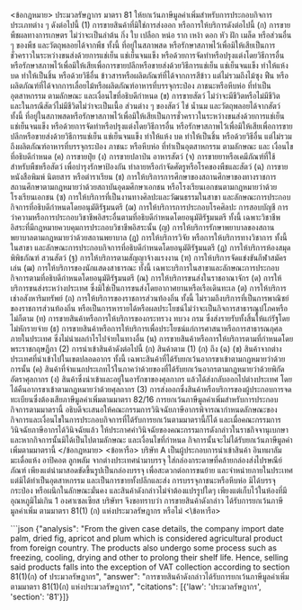 <user> <ข้อกฎหมาย>
<law section=81 law_name=ประมวลรัษฎากร> ประมวลรัษฎากร มาตรา 81 ให้ยกเว้นภาษีมูลค่าเพิ่มสำหรับการประกอบกิจการประเภทต่าง ๆ ดังต่อไปนี้
(1) การขายสินค้าที่มิใช่การส่งออก หรือการให้บริการดังต่อไปนี้
(ก) การขายพืชผลทางการเกษตร ไม่ว่าจะเป็นลำต้น กิ่ง ใบ เปลือก หน่อ ราก เหง้า ดอก หัว ฝัก เมล็ด หรือส่วนอื่น ๆ ของพืช และวัตถุพลอยได้จากพืช ทั้งนี้ ที่อยู่ในสภาพสด หรือรักษาสภาพไว้เพื่อมิให้เสียเป็นการชั่วคราวในระหว่างขนส่งด้วยการแช่เย็น แช่เย็นจนแข็ง หรือด้วยการจัดทำหรือปรุงแต่งโดยวิธีการอื่น หรือรักษาสภาพไว้เพื่อมิให้เสียเพื่อการขายปลีกหรือขายส่งด้วยวิธีการแช่เย็น แช่เย็นจนแข็ง ทำให้แห้ง บด ทำให้เป็นชิ้น หรือด้วยวิธีอื่น ข้าวสารหรือผลิตภัณฑ์ที่ได้จากการสีข้าว แต่ไม่รวมถึงไม้ซุง ฟืน หรือผลิตภัณฑ์ที่ได้จากการเลื่อยไม้หรือผลิตภัณฑ์อาหารที่บรรจุกระป๋อง ภาชนะหรือหีบห่อ ที่ทำเป็นอุตสาหกรรม ตามลักษณะ และเงื่อนไขที่อธิบดีกำหนด
(ข) การขายสัตว์ ไม่ว่าจะมีชีวิตหรือไม่มีชีวิต และในกรณีสัตว์ไม่มีชีวิตไม่ว่าจะเป็นเนื้อ ส่วนต่าง ๆ ของสัตว์ ไข่ น้ำนม และวัตถุพลอยได้จากสัตว์ ทั้งนี้ ที่อยู่ในสภาพสดหรือรักษาสภาพไว้เพื่อมิให้เสียเป็นการชั่วคราวในระหว่างขนส่งด้วยการแช่เย็น แช่เย็นจนแข็ง หรือด้วยการจัดทำหรือปรุงแต่งโดยวิธีการอื่น หรือรักษาสภาพไว้เพื่อมิให้เสียเพื่อการขายปลีกหรือขายส่งด้วยวิธีการแช่เย็น แช่เย็นจนแข็ง ทำให้แห้ง บด ทำให้เป็นชิ้น หรือด้วยวิธีอื่น แต่ไม่รวมถึงผลิตภัณฑ์อาหารที่บรรจุกระป๋อง ภาชนะ หรือหีบห่อ ที่ทำเป็นอุตสาหกรรม ตามลักษณะ และ เงื่อนไขที่อธิบดีกำหนด
(ค) การขายปุ๋ย
(ง) การขายปลาป่น อาหารสัตว์
(จ) การขายยาหรือเคมีภัณฑ์ที่ใช้สำหรับพืชหรือสัตว์ เพื่อบำรุงรักษาป้องกัน ทำลายหรือกำจัดศัตรูหรือโรคของพืชและสัตว์
(ฉ) การขายหนังสือพิมพ์ นิตยสาร หรือตำราเรียน
(ช) การให้บริการการศึกษาของสถานศึกษาของทางราชการ สถานศึกษาตามกฎหมายว่าด้วยสถาบันอุดมศึกษาเอกชน หรือโรงเรียนเอกชนตามกฎหมายว่าด้วยโรงเรียนเอกชน
(ซ) การให้บริการที่เป็นงานทางศิลปะและวัฒนธรรมในสาขา และลักษณะการประกอบกิจการที่อธิบดีกำหนดโดยอนุมัติรัฐมนตรี
(ฌ) การให้บริการการประกอบโรคศิลปะ การสอบบัญชี การว่าความหรือการประกอบวิชาชีพอิสระอื่นตามที่อธิบดีกำหนดโดยอนุมัติรัฐมนตรี ทั้งนี้ เฉพาะวิชาชีพอิสระที่มีกฎหมายควบคุมการประกอบวิชาชีพอิสระนั้น
(ญ) การให้บริการรักษาพยาบาลของสถานพยาบาลตามกฎหมายว่าด้วยสถานพยาบาล
(ฎ) การให้บริการวิจัย หรือการให้บริการทางวิชาการ ทั้งนี้ ในสาขา และลักษณะการประกอบกิจการที่อธิบดีกำหนดโดยอนุมัติรัฐมนตรี
(ฎ) การให้บริการห้องสมุด พิพิธภัณฑ์ สวนสัตว์
(ฐ) การให้บริการตามสัญญาจ้างแรงงาน
(ฑ) การให้บริการจัดแข่งขันกีฬาสมัครเล่น
(ฒ) การให้บริการของนักแสดงสาธารณะ ทั้งนี้ เฉพาะบริการในสาขาและลักษณะการประกอบกิจการตามที่อธิบดีกำหนดโดยอนุมัติรัฐมนตรี
(ณ) การให้บริการขนส่งในราชอาณาจักร
(ด) การให้บริการขนส่งระหว่างประเทศ ซึ่งมิใช่เป็นการขนส่งโดยอากาศยานหรือเรือเดินทะเล
(ต) การให้บริการเช่าอสังหาริมทรัพย์
(ถ) การให้บริการของราชการส่วนท้องถิ่น ทั้งนี้ ไม่รวมถึงบริการที่เป็นการพาณิชย์ของราชการส่วนท้องถิ่น หรือเป็นการหารายได้หรือผลประโยชน์ไม่ว่าจะเป็นกิจการสาธารณูปโภคหรือไม่ก็ตาม
(ท) การขายสินค้าหรือการให้บริการของกระทรวง ทบวง กรม ซึ่งส่งรายรับทั้งสิ้นให้แก่รัฐโดยไม่หักรายจ่าย
(ธ) การขายสินค้าหรือการให้บริการเพื่อประโยชน์แก่การศาสนาหรือการสาธารณกุศลภายในประเทศ ซึ่งไม่นำผลกำไรไปจ่ายในทางอื่น
(น) การขายสินค้าหรือการให้บริการตามที่กำหนดโดยพระราชกฤษฎีกา
(2) การนำเข้าสินค้าดังต่อไปนี้
(ก) สินค้าตาม (1) (ก) ถึง (ฉ)
(ข) สินค้าจากต่างประเทศที่นำเข้าไปในเขตปลอดอากร ทั้งนี้ เฉพาะสินค้าที่ได้รับยกเว้นอากรขาเข้าตามกฎหมายว่าด้วยการนั้น
(ค) สินค้าที่จำแนกประเภทไว้ในภาคว่าด้วยของที่ได้รับยกเว้นอากรตามกฎหมายว่าด้วยพิกัดอัตราศุลกากร
(ง) สินค้าซึ่งนำเข้าและอยู่ในอารักขาของศุลกากร แล้วได้ส่งกลับออกไปต่างประเทศ โดยได้คืนอากรขาเข้าตามกฎหมายว่าด้วยศุลกากร
(3) การส่งออกซึ่งสินค้าหรือบริการของผู้ประกอบการจดทะเบียนซึ่งต้องเสียภาษีมูลค่าเพิ่มตามมาตรา 82/16
การยกเว้นภาษีมูลค่าเพิ่มสำหรับการประกอบกิจการตามมาตรานี้ อธิบดีจะเสนอให้คณะกรรมการวินิจฉัยภาษีอากรพิจารณากำหนดลักษณะของกิจการและเงื่อนไขในการประกอบกิจการที่ได้รับการยกเว้นตามมาตรานี้ก็ได้ และเมื่อคณะกรรมการวินิจฉัยภาษีอากรได้วินิจฉัยแล้ว ให้ประกาศคำวินิจฉัยของคณะกรรมการดังกล่าวในราชกิจจานุเบกษาและหากกิจการนั้นมิได้เป็นไปตามลักษณะ และเงื่อนไขที่กำหนด กิจการนั้นจะไม่ได้รับยกเว้นภาษีมูลค่าเพิ่มตามมาตรานี้ </law>
</ข้อกฎหมาย>
<ข้อหารือ> บริษัท A เป็นผู้ประกอบการนำเข้าสินค้า อินทผาลัม มะเดื่อแห้ง อาปิคอต ลูกพลัม จากต่างประเทศนำมาบรรจุ ใส่กล่องกระดาษที่คล้ายกล่องส่งไปรษณีย์ภัณฑ์ เพียงแต่นำมาสอดขัดขึ้นรูปเป็นกล่องบรรจุ เพื่อสะดวกต่อการขนย้าย และจำหน่ายภายในประเทศ แต่มิได้ทำเป็นอุตสาหกรรม และเป็นการขายทั้งปลีกและส่ง การบรรจุภาชนะหรือหีบห่อ มิได้บรรจุกระป๋อง หรือผนึกในลักษณะมั่นคง และสินค้าดังกล่าวไม่จำต้องแปรรูปใดๆ เพียงแต่เก็บไว้ในห้องที่มีอุณหภูมิไม่เกิน 1 องศาเซลเซียส บริษัทฯ จึงขอทราบว่า การขายสินค้าดังกล่าว ได้รับการยกเว้นภาษีมูลค่าเพิ่ม ตามมาตรา 81(1) (ก) แห่งประมวลรัษฎากร หรือไม่ <\ข้อหารือ>

<assistant> ```json
{"analysis": "From the given case details, the company import date palm, dried fig, apricot and plum which is considered agricultural product from foreign country. The products also undergo some process such as freezing, cooling, drying and other to prolong their shelf life. Hence, selling said products falls into the exception of VAT collection according to section 81(1)(ก) of ประมวลรัษฎากร", "answer": "การขายสินค้าดังกล่าวได้รับการยกเว้นภาษีมูลค่าเพิ่มตามมาตรา 81(1)(ก) แห่งประมวลรัษฎากร", "citations": [{'law': 'ประมวลรัษฎากร', 'section': '81'}]}
```
